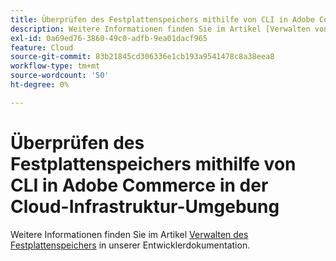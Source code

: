 ```yaml
---
title: Überprüfen des Festplattenspeichers mithilfe von CLI in Adobe Commerce in der Cloud-Infrastruktur-Umgebung
description: Weitere Informationen finden Sie im Artikel [Verwalten von Festplattenspeicher](https://devdocs.magento.com/guides/v2.3/cloud/project/manage-disk-space.html) in unserer Entwicklerdokumentation.
exl-id: 0a69ed76-3860-49c0-adfb-9ea01dacf965
feature: Cloud
source-git-commit: 83b21845cd306336e1cb193a9541478c8a38eea8
workflow-type: tm+mt
source-wordcount: '50'
ht-degree: 0%

---
```


# Überprüfen des Festplattenspeichers mithilfe von CLI in Adobe Commerce in der Cloud-Infrastruktur-Umgebung

Weitere Informationen finden Sie im Artikel [Verwalten des Festplattenspeichers](https://devdocs.magento.com/guides/v2.3/cloud/project/manage-disk-space.html) in unserer Entwicklerdokumentation.
